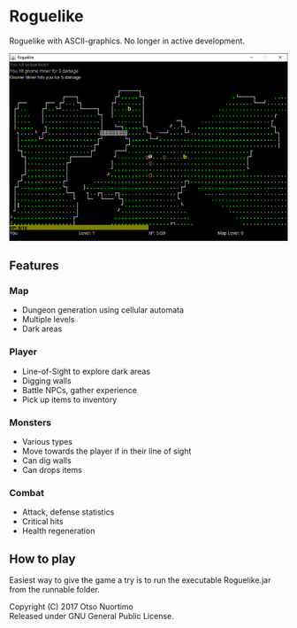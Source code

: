 # Roguelike
Roguelike with ASCII-graphics. No longer in active development.

![Screenshot of the gameplay. Player battling monsters.](https://github.com/otson/Roguelike/blob/master/src/resources/roguelike.png)

## Features ##

### Map ###
* Dungeon generation using cellular automata
* Multiple levels
* Dark areas

### Player ###
* Line-of-Sight to explore dark areas
* Digging walls
* Battle NPCs, gather experience
* Pick up items to inventory

### Monsters ###
* Various types
* Move towards the player if in their line of sight
* Can dig walls
* Can drops items

### Combat ###
* Attack, defense statistics
* Critical hits
* Health regeneration

## How to play ##

Easiest way to give the game a try is to run the executable Roguelike.jar from the runnable folder.


Copyright (C) 2017 Otso Nuortimo  
Released under GNU General Public License.
